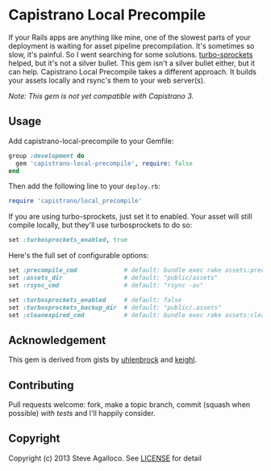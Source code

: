 # Capistrano Local Precompile

If your Rails apps are anything like mine, one of the slowest parts of your deployment is waiting for asset pipeline precompilation. It's sometimes so slow, it's painful. So I went searching for some solutions. [turbo-sprockets](https://github.com/ndbroadbent/turbo-sprockets-rails3) helped, but it's not a silver bullet.  This gem isn't a silver bullet either, but it can help.  Capistrano Local Precompile takes a different approach. It builds your assets locally and rsync's them to your web server(s).

*Note: This gem is not yet compatible with Capistrano 3.*

## Usage

Add capistrano-local-precompile to your Gemfile:

```ruby
group :development do
  gem 'capistrano-local-precompile', require: false
end
```

Then add the following line to your `deploy.rb`:

```ruby
require 'capistrano/local_precompile'
```

If you are using turbo-sprockets, just set it to enabled. Your asset will still compile locally, but they'll use turbosprockets to do so:

```ruby
set :turbosprockets_enabled, true
```

Here's the full set of configurable options:

```ruby
set :precompile_cmd             # default: bundle exec rake assets:precompile
set :assets_dir                 # default: "public/assets"
set :rsync_cmd                  # default: "rsync -av"

set :turbosprockets_enabled     # default: false
set :turbosprockets_backup_dir  # default: "public/.assets"
set :cleanexpired_cmd           # default: bundle exec rake assets:clean_expired
```

## Acknowledgement

This gem is derived from gists by [uhlenbrock][] and [keighl][].

[uhlenbrock]: https://gist.github.com/uhlenbrock/1477596
[keighl]: https://gist.github.com/keighl/4338134

## Contributing

Pull requests welcome: fork, make a topic branch, commit (squash when possible) *with tests* and I'll happily consider.

## Copyright

Copyright (c) 2013 Steve Agalloco. See [LICENSE](LICENSE.md) for detail

